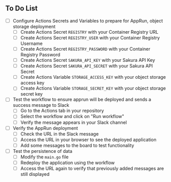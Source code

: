 ## To Do List
- [ ] Configure Actions Secrets and Variables to prepare for AppRun, object storage deployment
    - [ ] Create Actions Secret `REGISTRY` with your Container Registry URL
    - [ ] Create Actions Secret `REGISTRY_USER` with your Container Registry Username
    - [ ] Create Actions Secret `REGISTRY_PASSWORD` with your Container Registry Password
    - [ ] Create Actions Secret `SAKURA_API_KEY` with your Sakura API Key
    - [ ] Create Actions Secret `SAKURA_API_SECRET` with your Sakura API Secret
    - [ ] Create Actions Variable `STORAGE_ACCESS_KEY` with your object storage access key
    - [ ] Create Actions Variable `STORAGE_SECRET_KEY` with your object storage secret key
- [ ] Test the workflow to ensure apprun will be deployed and sends a success message to Slack
    - [ ] Go to the Actions tab in your repository
    - [ ] Select the workflow and click on "Run workflow"
    - [ ] Verify the message appears in your Slack channel
- [ ] Verify the AppRun deployment
    - [ ] Check the URL in the Slack message
    - [ ] Access the URL in your browser to see the deployed application
    - [ ] Add some messages to the board to test functionality
- [ ] Test the persistence of data
    - [ ] Modify the `main.go` file
    - [ ] Redeploy the application using the workflow
    - [ ] Access the URL again to verify that previously added messages are still displayed
